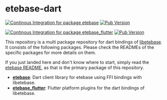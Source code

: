 # etebase-dart
[![Continous Integration for package etebase](https://github.com/Skycoder42/etebase-dart/actions/workflows/etebase.yaml/badge.svg)](https://github.com/Skycoder42/etebase-dart/actions/workflows/etebase.yaml)
[![Pub Version](https://img.shields.io/pub/v/etebase)](https://pub.dev/packages/etebase)

[![Continous Integration for package etebase_flutter](https://github.com/Skycoder42/etebase-dart/actions/workflows/etebase_flutter.yaml/badge.svg)](https://github.com/Skycoder42/etebase-dart/actions/workflows/etebase_flutter.yaml)
[![Pub Version](https://img.shields.io/pub/v/etebase_flutter)](https://pub.dev/packages/etebase_flutter)

This repository is a multi package repository for dart bindings of [libetebase](https://github.com/etesync/libetebase).
It consists of the following packages. Please check the READMEs of the specific packages for more details on them.

If you just landed here and don't know where to start, simply read the [etebase README](packages/etebase), as that is
the primary package of this repository.

- **[etebase](packages/etebase)**: Dart client library for etebase using FFI bindings with libetebase.
- **[etebase_flutter](packages/etebase_flutter)**: Flutter platform plugins for the dart bindings of libetebase.

